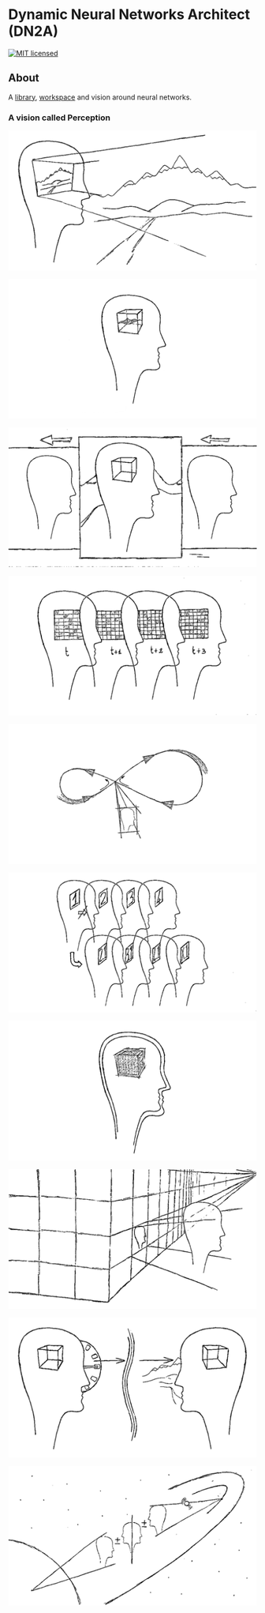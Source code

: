 # Dynamic Neural Networks Architect (DN2A) #

[![MIT licensed](https://img.shields.io/badge/license-MIT-blue.svg)](https://raw.githubusercontent.com/antoniodeluca/dn2a/main/LICENSE)

## About ##

A <a href="https://github.com/antoniodeluca/dn2a/tree/main/library">library</a>, <a href="https://github.com/antoniodeluca/dn2a/tree/main/workspace">workspace</a> and vision around neural networks.

### A vision called Perception ###

![image](perception1-large.png)

![image](perception2-large.png)

![image](perception3-large.png)

![image](perception4-large.png)

![image](perception5-large.png)

![image](perception6-large.png)

![image](perception7-large.png)

![image](perception8-large.png)

![image](perception9-large.png)

![image](perception10-large.png)
